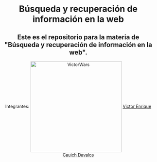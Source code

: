 <h1 align="center">Búsqueda y recuperación de información en la web</h2>
<h2 align="center">Este es el repositorio para la materia de "Búsqueda y recuperación de información en la web".</h2>

<div align="center">
  <a align="center">Integrantes:</a>
  <img href="https://github.com/VictorWars" width="300px" src="https://avatars.githubusercontent.com/u/50329391?v=4" align="center" alt="VictorWars" />
  <a align="center" href="https://github.com/VictorWars">Victor Enrique Cauich Davalos</a>
</div>

